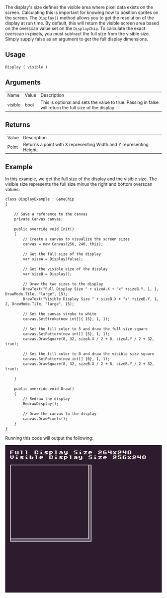 The display's size defines the visible area where pixel data exists on the screen. Calculating this is important for knowing how to position sprites on the screen. The `Display()` method allows you to get the resolution of the display at run time. By default, this will return the visible screen area based on the overscan value set on the `DisplayChip`. To calculate the exact overscan in pixels, you must subtract the full size from the visible size. Simply supply false as an argument to get the full display dimensions.

## Usage

`Display ( visible )`

## Arguments

<table>
  <tr>
    <td>Name</td>
    <td>Value</td>
    <td>Description</td>
  </tr>
  <tr>
    <td>visible</td>
    <td>bool</td>
    <td>This is optional and sets the value to true. Passing in false will return the full size of the display.</td>
  </tr>
</table>


## Returns

<table>
  <tr>
    <td>Value</td>
    <td>Description</td>
  </tr>
  <tr>
    <td>Point</td>
    <td>Returns a point with X representing Width and Y representing Height.</td>
  </tr>
</table>


## Example

In this example, we get the full size of the display and the visible size. The visible size represents the full size minus the right and bottom overscan values:

    class DisplayExample : GameChip
    {

        // Save a reference to the canvas
        private Canvas canvas;

        public override void Init()
        { 
            // Create a canvas to visualize the screen sizes
            canvas = new Canvas(256, 240, this);

            // Get the full size of the display
            var sizeA = Display(false);

            // Get the visible size of the display
            var sizeB = Display();

            // Draw the two sizes to the display
            DrawText("Full Display Size " + sizeA.X + "x" +sizeB.Y, 1, 1, DrawMode.Tile, "large", 15);
            DrawText("Visible Display Size " + sizeB.X + "x" +sizeB.Y, 1, 2, DrawMode.Tile, "large", 15);

            // Set the canvas stroke to white
            canvas.SetStroke(new int[]{ 15}, 1, 1);

            // Set the fill color to 5 and draw the full size square
            canvas.SetPattern(new int[] {5}, 1, 1);
            canvas.DrawSquare(8, 32, sizeA.X / 2 + 8, sizeA.Y / 2 + 32, true);

            // Set the fill color to 0 and draw the visible size square
            canvas.SetPattern(new int[] {0}, 1, 1);
            canvas.DrawSquare(8, 32, sizeB.X / 2 + 8, sizeB.Y / 2 + 32, true);

        }

        public override void Draw()
        { 
            // Redraw the display
            RedrawDisplay();

            // Draw the canvas to the display
            canvas.DrawPixels();
        }
    }

Running this code will output the following:

![image alt text](images/DisplayOutput_image_0.png)


